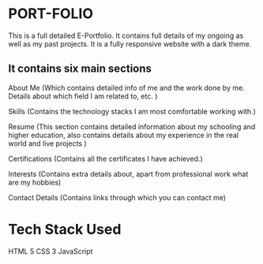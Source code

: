 # PORT-FOLIO

This is a full detailed E-Portfolio. It contains full details of my ongoing as well as my past projects. It is a fully responsive website with a dark theme.

## It contains six main sections
About Me (Which contains detailed info of me and the work done by me. Details about which field I am related to, etc. )

Skills (Contains the technology stacks I am most comfortable working with.)

Resume (This section contains detailed information about my schooling and higher education, also contains details about my experience in the real world and live projects )

Certifications (Contains all the certificates I have achieved.)

Interests (Contains extra details about, apart from professional work what are my hobbies)

Contact Details (Contains links through which you can contact me)

# Tech Stack Used
HTML 5 CSS 3 JavaScript
